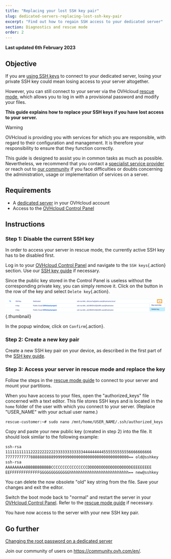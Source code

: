```yaml
---
title: "Replacing your lost SSH key pair"
slug: dedicated-servers-replacing-lost-ssh-key-pair
excerpt: "Find out how to regain SSH access to your dedicated server"
section: Diagnostics and rescue mode
order: 2
---
```


**Last updated 6th February 2023**

## Objective

If you are [using SSH keys](https://docs.ovh.com/us/en/dedicated/creating-ssh-keys-dedicated/) to connect to your dedicated server, losing your private SSH key could mean losing access to your server altogether.

However, you can still connect to your server via the OVHcloud [rescue mode](https://docs.ovh.com/us/en/dedicated/rescue-mode/), which allows you to log in with a provisional password and modify your files.

**This guide explains how to replace your SSH keys if you have lost access to your server.**

> [!warning]
>OVHcloud is providing you with services for which you are responsible, with regard to their configuration and management. It is therefore your responsibility to ensure that they function correctly.
>
>This guide is designed to assist you in common tasks as much as possible. Nevertheless, we recommend that you contact a [specialist service provider](https://partner.ovhcloud.com/en/directory/) or reach out to [our community](https://community.ovh.com/en/) if you face difficulties or doubts concerning the administration, usage or implementation of services on a server.
>

## Requirements

- A [dedicated server](https://www.ovhcloud.com/en/bare-metal/) in your OVHcloud account
- Access to the [OVHcloud Control Panel](https://ca.ovh.com/auth/?action=gotomanager&from=https://www.ovh.com/world/&ovhSubsidiary=we)

## Instructions

### Step 1: Disable the current SSH key

In order to access your server in rescue mode, the currently active SSH key has to be disabled first.

Log in to your [OVHcloud Control Panel](https://ca.ovh.com/auth/?action=gotomanager&from=https://www.ovh.com/world/&ovhSubsidiary=we) and navigate to the `SSH keys`{.action} section. Use our [SSH key guide](https://docs.ovh.com/us/en/dedicated/creating-ssh-keys-dedicated/#cpsshkey) if necessary.

Since the public key stored in the Control Panel is useless without the corresponding private key, you can simply remove it. Click on the <i class="icons-ellipsis icons-border-rounded icons-masterbrand-blue"></i> button in the row of the key and select `Delete key`{.action}.

![Delete key](images/replace-lost-key-01.png){.thumbnail}

In the popup window, click on `Confirm`{.action}.

### Step 2: Create a new key pair

Create a new SSH key pair on your device, as described in the first part of the [SSH key guide](https://docs.ovh.com/us/en/dedicated/creating-ssh-keys-dedicated/).

### Step 3: Access your server in rescue mode and replace the key

Follow the steps in the [rescue mode guide](https://docs.ovh.com/us/en/dedicated/rescue-mode/) to connect to your server and mount your partitions.

When you have access to your files, open the "authorized_keys" file concerned with a text editor. This file stores SSH keys and is located in the `home` folder of the user with which you connect to your server. (Replace "USER_NAME" with your actual user name.)

```
rescue-customer:~# sudo nano /mnt/home/USER_NAME/.ssh/authorized_keys
```

Copy and paste your new public key (created in step 2) into the file. It should look similar to the following example:

```console
ssh-rsa 1111111111122222222222333333333333444444444555555555556666666666
777777777778888888888999999900000000000000000000000000== old@sshkey
ssh-rsa AAAAAAAAABBBBBBBBBBBCCCCCCCCCCCCCCCCDDDDDDDDDDDDDDDDDDDEEEEEEEEE
EEFFFFFFFFFFFFFGGGGGGGGGGGGGhhhhhhhhhhhhhhhhhhhhhhhhhh== new@sshkey
```

You can delete the now obsolete "old" key string from the file. Save your changes and exit the editor.

Switch the boot mode back to "normal" and restart the server in your [OVHcloud Control Panel](https://ca.ovh.com/auth/?action=gotomanager&from=https://www.ovh.com/world/&ovhSubsidiary=we). Refer to the [rescue mode guide](https://docs.ovh.com/us/en/dedicated/rescue-mode/) if necessary.

You have now access to the server with your new SSH key pair.

## Go further

[Changing the root password on a dedicated server](https://docs.ovh.com/us/en/dedicated/root-password/)

Join our community of users on <https://community.ovh.com/en/>.